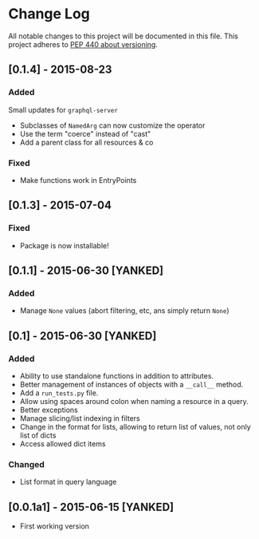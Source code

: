 # Change Log
All notable changes to this project will be documented in this file.
This project adheres to [PEP 440 about versioning](https://www.python.org/dev/peps/pep-0440/#pre-releases).

## [0.1.4] - 2015-08-23
### Added
Small updates for `graphql-server`

- Subclasses of `NamedArg` can now customize the operator
- Use the term "coerce" instead of "cast"
- Add a parent class for all resources & co

### Fixed
- Make functions work in EntryPoints 

## [0.1.3] - 2015-07-04
### Fixed
- Package is now installable!

## [0.1.1] - 2015-06-30 [YANKED]
### Added
- Manage `None` values (abort filtering, etc, ans simply return `None`)

## [0.1] - 2015-06-30 [YANKED]
### Added
- Ability to use standalone functions in addition to attributes.
- Better management of instances of objects with a `__call__` method.
- Add a `run_tests.py` file.
- Allow using spaces around colon when naming a resource in a query.
- Better exceptions
- Manage slicing/list indexing in filters
- Change in the format for lists, allowing to return list of values, not only list of dicts
- Access allowed dict items

### Changed
- List format in query language

## [0.0.1a1] - 2015-06-15 [YANKED]
- First working version
